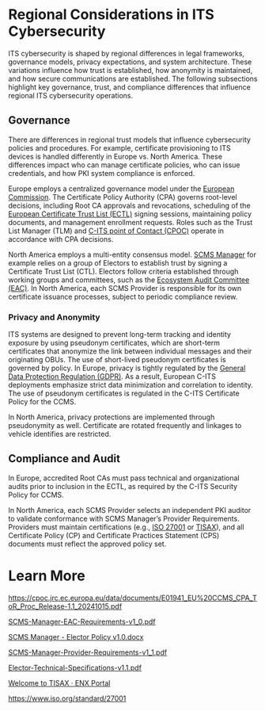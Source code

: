 # Regional Considerations in ITS Cybersecurity 

ITS cybersecurity is shaped by regional differences in legal frameworks, governance models, privacy expectations, and system architecture. These variations influence how trust is established, how anonymity is maintained, and how secure communications are established. The following subsections highlight key governance, trust, and compliance differences that influence regional ITS cybersecurity operations.

## Governance 

There are differences in regional trust models that influence cybersecurity policies and procedures. For example, certificate provisioning to ITS devices is handled differently in Europe vs. North America. These differences impact who can manage certificate policies, who can issue credentials, and how PKI system compliance is enforced.

Europe employs a centralized governance model under the [European Commission](https://commission.europa.eu/index_en). The Certificate Policy Authority (CPA) governs root-level decisions, including Root CA approvals and revocations, scheduling of the [European Certificate Trust List (ECTL)](https://cpoc.jrc.ec.europa.eu/ECTL.html) signing sessions, maintaining policy documents, and management enrollment requests. Roles such as the Trust List Manager (TLM) and [C-ITS point of Contact (CPOC)](https://cpoc.jrc.ec.europa.eu/index.html) operate in accordance with CPA decisions.

North America employs a multi-entity consensus model.  [SCMS Manager](https://www.scmsmanager.org/) for example relies on a group of Electors to establish trust by signing a Certificate Trust List (CTL). Electors follow criteria established through working groups and committees, such as the [Ecosystem Audit Committee (EAC)](https://www.scmsmanager.org/wp-content/uploads/2024/10/SCMS-Manager-EAC-Requirements-v1_0.pdf). In North America, each SCMS Provider is responsible for its own certificate issuance processes, subject to periodic compliance review. 

### Privacy and Anonymity

ITS systems are designed to prevent long-term tracking and identity exposure by using pseudonym certificates, which are short-term certificates that anonymize the link between individual messages and their originating OBUs. The use of short-lived pseudonym certificates is governed by policy. In Europe, privacy is tightly regulated by the [General Data Protection Regulation (GDPR)](https://gdpr-info.eu/). As a result, European C-ITS deployments emphasize strict data minimization and correlation to identity. The use of pseudonym certificates is regulated in the C-ITS Certificate Policy for the CCMS.

In North America, privacy protections are implemented through pseudonymity as well. Certificate are rotated frequently and linkages to vehicle identifies are restricted. 

## Compliance and Audit

In Europe, accredited Root CAs must pass technical and organizational audits  prior to inclusion in the ECTL, as required by the C-ITS Security Policy for CCMS.

In North America, each SCMS Provider selects an independent PKI auditor to validate conformance with SCMS Manager’s Provider Requirements. Providers must maintain certifications (e.g., [ISO 27001](https://www.iso.org/standard/27001) or [TISAX](https://www.enx.com/en-US/tisax/)), and all Certificate Policy (CP) and Certificate Practices Statement (CPS) documents must reflect the approved policy set. 

# Learn More

https://cpoc.jrc.ec.europa.eu/data/documents/E01941_EU%20CCMS_CPA_ToR_Proc_Release-1.1_20241015.pdf

[SCMS-Manager-EAC-Requirements-v1_0.pdf](https://www.scmsmanager.org/wp-content/uploads/2024/10/SCMS-Manager-EAC-Requirements-v1_0.pdf)

[SCMS Manager -  Elector Policy v1.0.docx](https://www.scmsmanager.org/wp-content/uploads/2020/01/Elector-Policy-v1.0.pdf)

[SCMS-Manager-Provider-Requirements-v1_1.pdf](https://www.scmsmanager.org/wp-content/uploads/2024/10/SCMS-Manager-Provider-Requirements-v1_1.pdf)

[Elector-Technical-Specifications-v1.1.pdf](https://www.scmsmanager.org/wp-content/uploads/2020/01/Elector-Technical-Specifications-v1.1.pdf)

[Welcome to TISAX · ENX Portal](https://www.enx.com/en-US/tisax/)

https://www.iso.org/standard/27001





